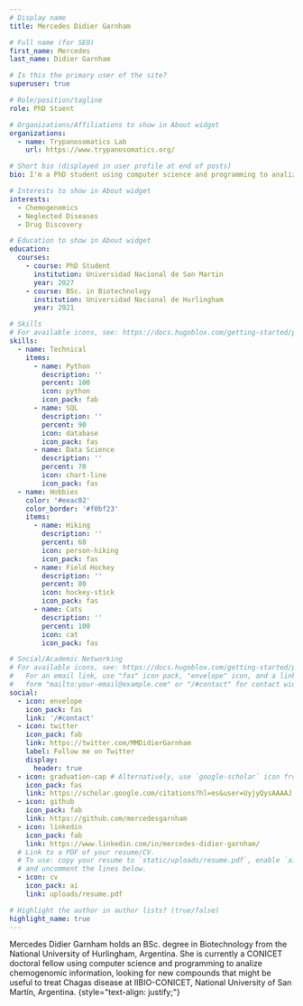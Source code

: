 ```yaml
---
# Display name
title: Mercedes Didier Garnham

# Full name (for SEO)
first_name: Mercedes
last_name: Didier Garnham

# Is this the primary user of the site?
superuser: true

# Role/position/tagline
role: PhD Stuent

# Organizations/Affiliations to show in About widget
organizations:
  - name: Trypanosomatics Lab
    url: https://www.trypanosomatics.org/

# Short bio (displayed in user profile at end of posts)
bio: I'm a PhD student using computer science and programming to analize chemogenomic information, looking for novel compounds to treat Chagas disease .

# Interests to show in About widget
interests:
  - Chemogenomics
  - Neglected Diseases
  - Drug Discovery

# Education to show in About widget
education:
  courses:
    - course: PhD Student
      institution: Universidad Nacional de San Martin
      year: 2027
    - course: BSc. in Biotechnology
      institution: Universidad Nacional de Hurlingham
      year: 2021

# Skills
# For available icons, see: https://docs.hugoblox.com/getting-started/page-builder/#icons
skills:
  - name: Technical
    items:
      - name: Python
        description: ''
        percent: 100
        icon: python
        icon_pack: fab
      - name: SQL
        description: ''
        percent: 90
        icon: database
        icon_pack: fas
      - name: Data Science
        description: ''
        percent: 70
        icon: chart-line
        icon_pack: fas
  - name: Hobbies
    color: '#eeac02'
    color_border: '#f0bf23'
    items:
      - name: Hiking
        description: ''
        percent: 60
        icon: person-hiking
        icon_pack: fas
      - name: Field Hockey
        description: ''
        percent: 80
        icon: hockey-stick
        icon_pack: fas
      - name: Cats
        description: ''
        percent: 100
        icon: cat
        icon_pack: fas

# Social/Academic Networking
# For available icons, see: https://docs.hugoblox.com/getting-started/page-builder/#icons
#   For an email link, use "fas" icon pack, "envelope" icon, and a link in the
#   form "mailto:your-email@example.com" or "/#contact" for contact widget.
social:
  - icon: envelope
    icon_pack: fas
    link: '/#contact'
  - icon: twitter
    icon_pack: fab
    link: https://twitter.com/MMDidierGarnham
    label: Follow me on Twitter
    display:
      header: true
  - icon: graduation-cap # Alternatively, use `google-scholar` icon from `ai` icon pack
    icon_pack: fas
    link: https://scholar.google.com/citations?hl=es&user=UyjyQysAAAAJ
  - icon: github
    icon_pack: fab
    link: https://github.com/mercedesgarnham
  - icon: linkedin
    icon_pack: fab
    link: https://www.linkedin.com/in/mercedes-didier-garnham/
  # Link to a PDF of your resume/CV.
  # To use: copy your resume to `static/uploads/resume.pdf`, enable `ai` icons in `params.yaml`,
  # and uncomment the lines below.
  - icon: cv
    icon_pack: ai
    link: uploads/resume.pdf

# Highlight the author in author lists? (true/false)
highlight_name: true
---
```


Mercedes Didier Garnham holds an BSc. degree in Biotechnology from the National University of Hurlingham, Argentina. She is currently a CONICET doctoral fellow using computer science and programming to analize chemogenomic information, looking for new compounds that might be useful to treat Chagas disease at IIBIO-CONICET, National University of San Martín, Argentina.
{style="text-align: justify;"}
